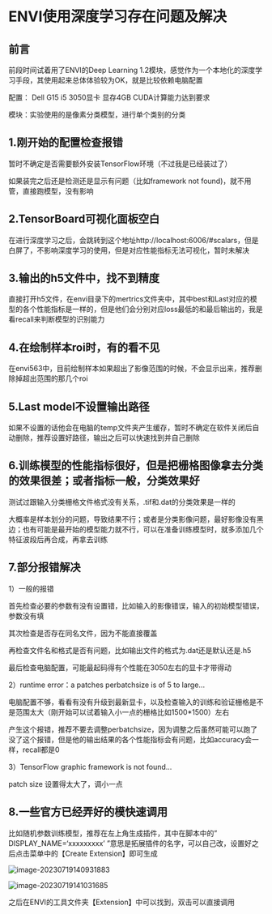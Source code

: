 # ENVI使用深度学习存在问题及解决

## 前言

前段时间试着用了ENVI的Deep Learning 1.2模块，感觉作为一个本地化的深度学习手段，其使用起来总体体验较为OK，就是比较依赖电脑配置

配置： Dell G15 i5 3050显卡 显存4GB CUDA计算能力达到要求

模块：实验使用的是像素分类模型，进行单个类别的分类

## 1.刚开始的配置检查报错

暂时不确定是否需要额外安装TensorFlow环境（不过我是已经装过了）

如果装完之后还是检测还是显示有问题（比如framework not found)，就不用管，直接跑模型，没有影响



## 2.TensorBoard可视化面板空白

在进行深度学习之后，会跳转到这个地址http://localhost:6006/#scalars，但是白屏了，不影响深度学习的使用，但是对应性能指标无法可视化，暂时未解决



## 3.输出的h5文件中，找不到精度

直接打开h5文件，在envi目录下的mertrics文件夹中，其中best和Last对应的模型的各个性能指标是一样的，但是他们会分别对应loss最低的和最后输出的，我是看recall来判断模型的识别能力



## 4.在绘制样本roi时，有的看不见

在envi563中，目前绘制样本如果超出了影像范围的时候，不会显示出来，推荐删除掉超出范围的那几个roi



## 5.Last model不设置输出路径

如果不设置的话他会在电脑的temp文件夹产生缓存，暂时不确定在软件关闭后自动删除，推荐设置好路径，输出之后可以快速找到并自己删除



## 6.训练模型的性能指标很好，但是把栅格图像拿去分类的效果很差；或者指标一般，分类效果好

测试过跟输入分类栅格文件格式没有关系，.tif和.dat的分类效果是一样的

大概率是样本划分的问题，导致结果不行；或者是分类影像问题，最好影像没有黑边；也有可能是最开始的模型能力就不行，可以在准备训练模型时，就多添加几个特征波段后再合成，再拿去训练



## 7.部分报错解决

1）一般的报错

首先检查必要的参数有没有设置错，比如输入的影像错误，输入的初始模型错误，参数没有填

其次检查是否存在同名文件，因为不能直接覆盖

再检查文件名和格式是否有问题，比如输出文件的格式为.dat还是默认还是.h5

最后检查电脑配置，可能最起码得有个性能在3050左右的显卡才带得动



2）runtime error：a patches perbatchsize is of 5 to large...

电脑配置不够，看看有没有升级到最新显卡，以及检查输入的训练和验证栅格是不是范围太大（刚开始可以试着输入小一点的栅格比如1500*1500）左右

产生这个报错，推荐不要去调整perbatchsize，因为调整之后虽然可能可以跑了没了这个报错，但是他的输出结果的各个性能指标会有问题，比如accuracy会一样，recall都是0



3）TensorFlow graphic framework is not found...

patch size 设置得太大了，调小一点



## 8.一些官方已经弄好的模快速调用

比如随机参数训练模型，推荐在左上角生成插件，其中在脚本中的” DISPLAY_NAME=‘xxxxxxxxx’ ”意思是拓展插件的名字，可以自己改，设置好之后点击菜单中的【Create Extension】即可生成

![image-20230719140931883](https://gitee.com/zbhgis/pic/raw/master/blog/image-20230719140931883.png)

![image-20230719141031685](https://gitee.com/zbhgis/pic/raw/master/blog/image-20230719141031685.png)

之后在ENVI的工具文件夹【Extension】中可以找到，双击可以直接调用

<!-- ##{"timestamp":1696888800}## -->